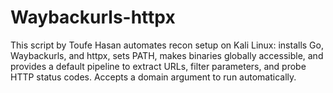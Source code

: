 # Waybackurls-httpx
This script by Toufe Hasan automates recon setup on Kali Linux: installs Go, Waybackurls, and httpx, sets PATH, makes binaries globally accessible, and provides a default pipeline to extract URLs, filter parameters, and probe HTTP status codes. Accepts a domain argument to run automatically.
